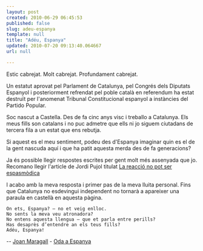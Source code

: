 ```yaml
---
layout: post
created: 2010-06-29 06:45:53
published: false
slug: adeu-espanya
template: null
title: "Adéu, Espanya"
updated: 2010-07-20 09:13:40.064667
url: null

---
```


Estic cabrejat. Molt cabrejat. Profundament cabrejat.

Un estatut aprovat pel Parlament de Catalunya, pel Congrés dels Diputats
Espanyol i posteriorment refrendat pel poble català en referendum ha estat
destruït per l'anomenat Tribunal Constitucional espanyol a instàncies del
Partido Popular.

Soc nascut a Castella. Des de fa cinc anys visc i treballo a Catalunya. Els meus
fills son catalans i no puc admetre que ells ni jo siguem ciutadans de tercera
fila a un estat que ens rebutja.

Si aquest es el meu sentiment, podeu des d'Espanya imaginar quin es el de la
gent nascuda aquí i que ha patit aquesta merda des de fa generacions?

Ja és possible llegir respostes escrites per gent molt més assenyada que
jo. Recomano llegir l'article de Jordi Pujol titulat
[La reacció no pot ser espasmòdica][ajp]

I acabo amb la meva resposta i primer pas de la meva lluita personal. Fins que
Catalunya no esdevingui independent no tornarà a apareixer una paraula en
castellà en aquesta pàgina.


    On ets, Espanya? – no et veig enlloc.
    No sents la meva veu atronadora?
    No entens aquesta llengua – que et parla entre perills?
    Has desaprès d’entendre an els teus fills?
    Adéu, Espanya!

-- [Joan Maragall][jm] - [Oda a Espanya][ae]


[jm]: http://ca.wikipedia.org/wiki/Joan_Maragall
[ae]: http://perso.wanadoo.es/lipmic/Poecat/maragall.htm#Oda%20a%20Espanya
[ajp]: http://www.jordipujol.cat/ca/jp/articles/8466
